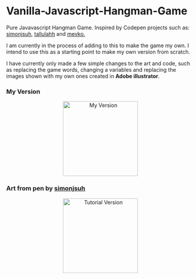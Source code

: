 <h1> Vanilla-Javascript-Hangman-Game </h1>
<p>
Pure Javavascript Hangman Game. Inspired by Codepen projects such as: 
<a href="https://codepen.io/simonjsuh">simonjsuh</a>,
<a href="https://codepen.io/tallulahh">tallulahh</a>
and
<a href="https://codepen.io/mevko">mevko.</a>
</p>

I am currently in the process of adding to this to make the game my own. I intend to use this as a starting point to make my own version from scratch. 

I have currently only made a few simple changes to the art and code, such as replacing the game words, changing a variables and replacing the images shown with my own ones created in <b> Adobe illustrator</b>.

<h3> My Version </h3>

<p align="center">
  <img src="https://user-images.githubusercontent.com/64873698/128432660-56a93a60-d306-4a93-8459-7b9df761faea.jpg" width="200"  alt="My Version">
</p>



<h3> Art from pen by <a href="https://codepen.io/simonjsuh">simonjsuh</a> </h3>
<p align="center">
  <img src="https://user-images.githubusercontent.com/64873698/128432583-b63b8475-a223-4cb2-b319-799902566e60.png" width="200"  alt="Tutorial Version">
</p>
